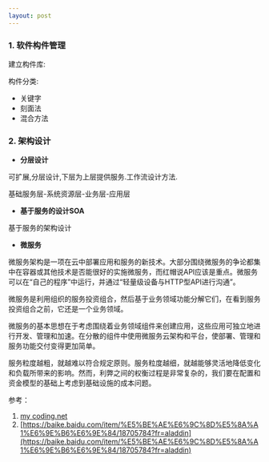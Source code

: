 ```yaml
---
layout: post
---
```


### 1. 软件构件管理

建立构件库:

构件分类:

+ 关键字
+ 刻面法
+ 混合方法

### 2. 架构设计
+ **分层设计**

可扩展,分层设计,下层为上层提供服务.工作流设计方法.

基础服务层-系统资源层-业务层-应用层


+ **基于服务的设计SOA**

基于服务的架构设计

+ **微服务**

微服务架构是一项在云中部署应用和服务的新技术。大部分围绕微服务的争论都集中在容器或其他技术是否能很好的实施微服务，而红帽说API应该是重点。微服务可以在“自己的程序”中运行，并通过“轻量级设备与HTTP型API进行沟通”。

微服务是利用组织的服务投资组合，然后基于业务领域功能分解它们，在看到服务投资组合之前，它还是一个业务领域。

微服务的基本思想在于考虑围绕着业务领域组件来创建应用，这些应用可独立地进行开发、管理和加速。在分散的组件中使用微服务云架构和平台，使部署、管理和服务功能交付变得更加简单。

服务粒度越粗，就越难以符合规定原则。服务粒度越细，就越能够灵活地降低变化和负载所带来的影响。然而，利弊之间的权衡过程是非常复杂的，我们要在配置和资金模型的基础上考虑到基础设施的成本问题。




参考：

1. [my coding.net](http://zhwa3232.coding.me/baibingqianlan.github.io/)
2. [https://baike.baidu.com/item/%E5%BE%AE%E6%9C%8D%E5%8A%A1%E6%9E%B6%E6%9E%84/18705784?fr=aladdin](https://baike.baidu.com/item/%E5%BE%AE%E6%9C%8D%E5%8A%A1%E6%9E%B6%E6%9E%84/18705784?fr=aladdin)

